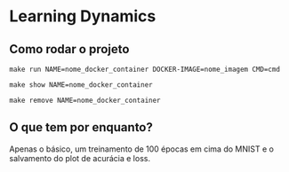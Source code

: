 # Learning Dynamics

## Como rodar o projeto

```
make run NAME=nome_docker_container DOCKER-IMAGE=nome_imagem CMD=cmd

make show NAME=nome_docker_container

make remove NAME=nome_docker_container
```

## O que tem por enquanto?

Apenas o básico, um treinamento de 100 épocas em cima do MNIST e o salvamento do plot de acurácia e  loss.
